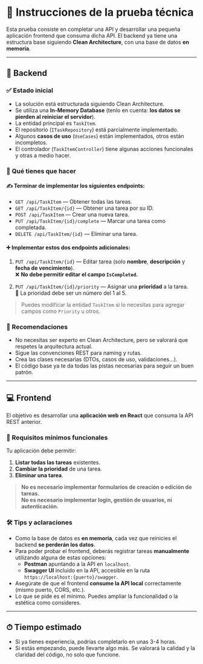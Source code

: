 # 🧪 Instrucciones de la prueba técnica

Esta prueba consiste en completar una API y desarrollar una pequeña aplicación frontend que consuma dicha API. El backend ya tiene una estructura base siguiendo **Clean Architecture**, con una base de datos **en memoria**.

---

## 🧠 Backend

### ✅ Estado inicial
- La solución está estructurada siguiendo Clean Architecture.
- Se utiliza una **In-Memory Database** (tenlo en cuenta: **los datos se pierden al reiniciar el servidor**).
- La entidad principal es `TaskItem`.
- El repositorio (`ITaskRepository`) está parcialmente implementado.
- Algunos **casos de uso** (`UseCases`) están implementados, otros están incompletos.
- El controlador (`TaskItemController`) tiene algunas acciones funcionales y otras a medio hacer.

### 🎯 Qué tienes que hacer

#### ✍️ Terminar de implementar los siguientes endpoints:

- `GET /api/TaskItem` — Obtener todas las tareas.
- `GET /api/TaskItem/{id}` — Obtener una tarea por su ID.
- `POST /api/TaskItem` — Crear una nueva tarea.
- `PUT /api/TaskItem/{id}/complete` — Marcar una tarea como completada.
- `DELETE /api/TaskItem/{id}` — Eliminar una tarea.

#### ➕ Implementar estos dos endpoints adicionales:

1. `PUT /api/TaskItem/{id}` — Editar tarea (solo **nombre**, **descripción** y **fecha de vencimiento**).  
   ❌ **No debe permitir editar el campo `IsCompleted`.**

2. `PUT /api/TaskItem/{id}/priority` — Asignar una **prioridad** a la tarea.  
   🔢 La prioridad debe ser un número del 1 al 5.

> Puedes modificar la entidad `TaskItem` si lo necesitas para agregar campos como `Priority` u otros.

### 🧠 Recomendaciones

- No necesitas ser experto en Clean Architecture, pero se valorará que respetes la arquitectura actual.
- Sigue las convenciones REST para naming y rutas.
- Crea las clases necesarias (DTOs, casos de uso, validaciones...).
- El código base ya te da todas las pistas necesarias para seguir un buen patrón.

---

## 💻 Frontend

El objetivo es desarrollar una **aplicación web en React** que consuma la API REST anterior.

### 🎯 Requisitos mínimos funcionales

Tu aplicación debe permitir:

1. **Listar todas las tareas** existentes.
2. **Cambiar la prioridad** de una tarea.
3. **Eliminar una tarea**.

> **No es necesario implementar formularios de creación o edición de tareas.**  
> **No es necesario implementar login, gestión de usuarios, ni autenticación.**

### 🛠 Tips y aclaraciones

- Como la base de datos es **en memoria**, cada vez que reinicies el backend **se perderán los datos**.
- Para poder probar el frontend, deberás registrar tareas **manualmente** utilizando alguna de estas opciones:
  - **Postman** apuntando a la API en `localhost`.
  - **Swagger UI** incluido en la API, accesible en la ruta `https://localhost:{puerto}/swagger`.
- Asegúrate de que el frontend **consume la API local** correctamente (mismo puerto, CORS, etc.).
- Lo que se pide es el mínimo. Puedes ampliar la funcionalidad o la estética como consideres.

---

## ⏱ Tiempo estimado

- Si ya tienes experiencia, podrías completarlo en unas 3-4 horas.
- Si estás empezando, puede llevarte algo más. Se valorará la calidad y la claridad del código, no solo que funcione.
